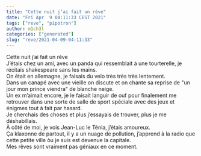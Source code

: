 ```yaml
---
title: "Cette nuit j’ai fait un rêve"
date: "Fri Apr  9 04:11:33 CEST 2021"
tags: ["reve", "pipotron"]
author: m1ch3l
categories: ["generated"]
slug: "reve/2021-04-09-04:11:33"
---
```


Cette nuit j’ai fait un rêve<br>
J’étais chez un ami, avec un panda qui ressemblait à une tourterelle, je récitais shakespeare sans les mains.<br>
On était en allemagne, je faisais du velo très très très lentement.<br>
Dans un canapé avec une vieille on discute et on chante sa reprise de "un jour mon prince viendra" de blanche neige.<br>
Un ex m’aimait encore, je le faisait languir de ouf pour finalement me retrouver dans une sorte de salle de sport spéciale avec des jeux et énigmes tout à fait par hasard.<br>
Je cherchais des choses et plus j’essayais de trouver, plus je me déshabillais.<br>
À côté de moi, je vois Jean-Luc le Ténia, j’étais amoureux.<br>
Ça klaxonne de partout, il y a un nuage de pollution, j’apprend à la radio que cette petite ville òu je suis est devenue la capitale.<br>
Mes rêves sont vraiment pas géniaux en ce moment.<br>
